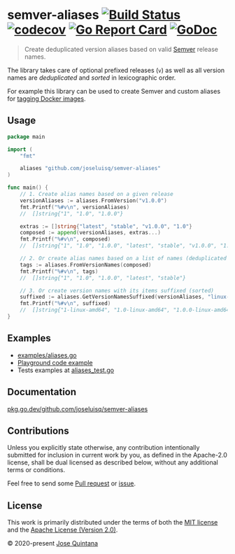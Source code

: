 # semver-aliases [![Build Status](https://travis-ci.com/joseluisq/semver-aliases.svg?branch=master)](https://travis-ci.com/joseluisq/semver-aliases) [![codecov](https://codecov.io/gh/joseluisq/semver-aliases/branch/master/graph/badge.svg)](https://codecov.io/gh/joseluisq/semver-aliases) [![Go Report Card](https://goreportcard.com/badge/github.com/joseluisq/semver-aliases)](https://goreportcard.com/report/github.com/joseluisq/semver-aliases) [![GoDoc](https://godoc.org/github.com/joseluisq/semver-aliases?status.svg)](https://pkg.go.dev/github.com/joseluisq/semver-aliases)

> Create deduplicated version aliases based on valid [Semver](https://semver.org/) release names.

The library takes care of optional prefixed releases (`v`) as well as all version names are *deduplicated* and *sorted* in lexicographic order.

For example this library can be used to create Semver and custom aliases for [tagging Docker images](https://docs.docker.com/engine/reference/commandline/tag/).

## Usage

```go
package main

import (
	"fmt"

	aliases "github.com/joseluisq/semver-aliases"
)

func main() {
	// 1. Create alias names based on a given release
	versionAliases := aliases.FromVersion("v1.0.0")
	fmt.Printf("%#v\n", versionAliases)
	//	[]string{"1", "1.0", "1.0.0"}

	extras := []string{"latest", "stable", "v1.0.0", "1.0"}
	composed := append(versionAliases, extras...)
	fmt.Printf("%#v\n", composed)
	//	[]string{"1", "1.0", "1.0.0", "latest", "stable", "v1.0.0", "1.0"}

	// 2. Or create alias names based on a list of names (deduplicated and sorted)
	tags := aliases.FromVersionNames(composed)
	fmt.Printf("%#v\n", tags)
	//	[]string{"1", "1.0", "1.0.0", "latest", "stable"}

	// 3. Or create version names with its items suffixed (sorted)
	suffixed := aliases.GetVersionNamesSuffixed(versionAliases, "linux-amd64")
	fmt.Printf("%#v\n", suffixed)
	//	[]string{"1-linux-amd64", "1.0-linux-amd64", "1.0.0-linux-amd64"}
}
```

## Examples

- [examples/aliases.go](./examples/aliases.go)
- [Playground code example](https://goplay.tools/snippet/g6zkaBTq60D)
- Tests examples at [aliases_test.go](./aliases_test.go)

## Documentation

[pkg.go.dev/github.com/joseluisq/semver-aliases](https://pkg.go.dev/github.com/joseluisq/semver-aliases)

## Contributions

Unless you explicitly state otherwise, any contribution intentionally submitted for inclusion in current work by you, as defined in the Apache-2.0 license, shall be dual licensed as described below, without any additional terms or conditions.

Feel free to send some [Pull request](https://github.com/joseluisq/semver-aliases/pulls) or [issue](https://github.com/joseluisq/semver-aliases/issues).

## License

This work is primarily distributed under the terms of both the [MIT license](LICENSE-MIT) and the [Apache License (Version 2.0)](LICENSE-APACHE).

© 2020-present [Jose Quintana](http://git.io/joseluisq)
